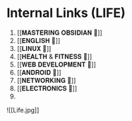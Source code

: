 # Internal Links (LIFE)

1. [[𝐌𝐀𝐒𝐓𝐄𝐑𝐈𝐍𝐆 𝐎𝐁𝐒𝐈𝐃𝐈𝐀𝐍 🔗]]
2. [[𝐄𝐍𝐆𝐋𝐈𝐒𝐇 🔗]]
3. [[𝐋𝐈𝐍𝐔𝐗 🔗]]
4. [[𝐇𝐄𝐀𝐋𝐓𝐇 & 𝐅𝐈𝐓𝐍𝐄𝐒𝐒 🔗]]
5. [[𝐖𝐄𝐁 𝐃𝐄𝐕𝐄𝐋𝐎𝐏𝐌𝐄𝐍𝐓 🔗]]
6. [[𝐀𝐍𝐃𝐑𝐎𝐈𝐃 🔗]]
7. [[𝐍𝐄𝐓𝐖𝐎𝐑𝐊𝐈𝐍𝐆 🔗]]
8. [[𝐄𝐋𝐄𝐂𝐓𝐑𝐎𝐍𝐈𝐂𝐒 🔗]]
9. 


![[Life.jpg]]

